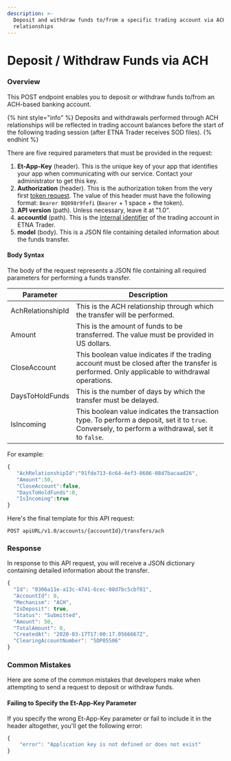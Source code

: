 ```yaml
---
description: >-
  Deposit and withdraw funds to/from a specific trading account via ACH
  relationships
---
```


# Deposit / Withdraw Funds via ACH

### Overview

This POST endpoint enables you to deposit or withdraw funds to/from an ACH-based banking account.&#x20;

{% hint style="info" %}
Deposits and withdrawals performed through ACH relationships will be reflected in trading account balances before the start of the following trading session (after ETNA Trader receives SOD files).
{% endhint %}

There are five required parameters that must be provided in the request:

1. **Et-App-Key** (header). This is the unique key of your app that identifies your app when communicating with our service. Contact your administrator to get this key.
2. **Authorization** (header). This is the authorization token from the very first [token request](../../authentication/). The value of this header must have the following format: `Bearer BQ898r9fefi` (`Bearer` + 1 space + the token).
3. **API version** (path). Unless necessary, leave it at "1.0".
4. **accountId** (path). This is the [internal identifier](../../user-accounts/list-users-accounts.md) of the trading account in ETNA Trader.
5. **model** (body). This is a JSON file containing detailed information about the funds transfer.

#### Body Syntax

The body of the request represents a JSON file containing all required parameters for performing a funds transfer.

| Parameter         | Description                                                                                                                                        |
| ----------------- | -------------------------------------------------------------------------------------------------------------------------------------------------- |
| AchRelationshipId | This is the ACH relationship through which the transfer will be performed.                                                                         |
| Amount            | This is the amount of funds to be transferred. The value must be provided in US dollars.                                                           |
| CloseAccount      | This boolean value indicates if the trading account must be closed after the transfer is performed. Only applicable to withdrawal operations.      |
| DaysToHoldFunds   | This is the number of days by which the transfer must be delayed.                                                                                  |
| IsIncoming        | This boolean value indicates the transaction type. To perform a deposit, set it to `true`. Conversely, to perform a withdrawal, set it to `false`. |

For example:

```javascript
{
   "AchRelationshipId":"91fde713-6c64-4ef3-0606-08d7bacaad26",
   "Amount":50,
   "CloseAccount":false,
   "DaysToHoldFunds":0,
   "IsIncoming":true
}
```

Here's the final template for this API request:

```
POST apiURL/v1.0/accounts/{accountId}/transfers/ach
```

### Response

In response to this API request, you will receive a JSON dictionary containing detailed information about the transfer.

```javascript
{
  "Id": "0306a11e-a13c-4741-6cec-08d7bc5cbf81",
  "AccountId": 0,
  "Mechanism": "ACH",
  "IsDeposit": true,
  "Status": "Submitted",
  "Amount": 50,
  "TotalAmount": 0,
  "CreatedAt": "2020-03-17T17:00:17.0566667Z",
  "ClearingAccountNumber": "5DP05506"
}
```

### Common Mistakes

Here are some of the common mistakes that developers make when attempting to send a request to deposit or withdraw funds.

#### Failing to Specify the Et-App-Key Parameter

If you specify the wrong Et-App-Key parameter or fail to include it in the header altogether, you'll get the following error:

```javascript
{
    "error": "Application key is not defined or does not exist"
}
```

